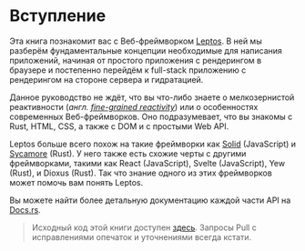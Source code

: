 # Вступление

Эта книга познакомит вас с Веб-фреймворком [Leptos](https://github.com/leptos-rs/leptos).
В ней мы разберём фундаментальные концепции необходимые для написания приложений,
начиная от простого приложения с рендерингом в браузере и постепенно перейдём к full-stack
приложению с рендерингом на стороне сервера и гидратацией.

Данное руководство не ждёт, что вы что-либо знаете о мелкозернистой реактивности (_англ. [fine-grained reactivity](https://www.google.com/search?q=fine-grained+reactivity)_)
или о особенностях современных Веб-фреймворков. Оно подразумевает, что вы знакомы 
с Rust, HTML, CSS, а также с DOM и с простыми Web API.

Leptos больше всего похож на такие фреймворки как [Solid](https://www.solidjs.com) (JavaScript)
и [Sycamore](https://sycamore-rs.netlify.app/) (Rust). У него также есть схожие черты с другими фреймворками,
такими как React (JavaScript), Svelte (JavaScript), Yew (Rust), и
Dioxus (Rust). Так что знание одного из этих фреймворков может
помочь вам понять Leptos.

Вы можете найти более детальную документацию каждой части API на [Docs.rs](https://docs.rs/leptos/latest/leptos/).

> Исходный код этой книги доступен [здесь](https://github.com/leptos-rs/book-ru). 
> Запросы Pull с исправлениями опечаток и уточнениями всегда кстати.
